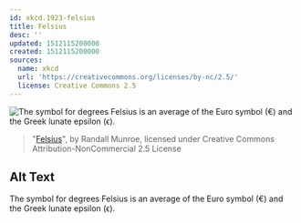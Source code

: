 ```yaml
---
id: xkcd.1923-felsius
title: Felsius
desc: ''
updated: 1512115200000
created: 1512115200000
sources:
  name: xkcd
  url: 'https://creativecommons.org/licenses/by-nc/2.5/'
  license: Creative Commons 2.5
---
```

![The symbol for degrees Felsius is an average of the Euro symbol (€) and the Greek lunate epsilon (ϵ).](https://imgs.xkcd.com/comics/felsius.png)
> "[Felsius](https://xkcd.com/1923/)", by Randall Munroe, licensed under Creative Commons Attribution-NonCommercial 2.5 License

## Alt Text
The symbol for degrees Felsius is an average of the Euro symbol (€) and the Greek lunate epsilon (ϵ).
